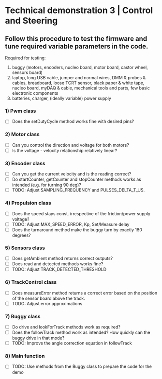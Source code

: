 # Technical demonstration 3 | Control and Steering

## Follow this procedure to test the firmware and tune required variable parameters in the code.

Required for testing:
1) buggy (motors, encoders, nucleo board, motor board, castor wheel, sensors board)
2) laptop, long USB cable, jumper and normal wires, DMM & probes & cables, breadboard, loose TCRT sensor, black paper & white tape, nucleo board, myDAQ & cable, mechanical tools and parts, few basic electronic components
3) batteries, charger, (ideally variable) power supply

### 1) Pwm class
- [ ] Does the setDutyCycle method works fine with desired pins?

### 2) Motor class
- [ ] Can you control the direction and voltage for both motors?
- [ ] Is the voltage - velocity relationship relatively linear?

### 3) Encoder class
- [ ] Can you get the current velocity and is the reading correct?
- [ ] Do startCounter, getCounter and stopCounter methods works as intended (e.g. for turning 90 deg)?
- [ ] TODO: Adjust SAMPLING_FREQUENCY and PULSES_DELTA_T_US.

### 4) Propulsion class
- [ ] Does the speed stays const. irrespective of the friction/power supply voltage?
- [ ] TODO: Adjust MAX_SPEED_ERROR, Kp, Set/Measure delay
- [ ] Does the turnaround method make the buggy turn by exactly 180 degrees?

### 5) Sensors class
- [ ] Does getAmbient method returns correct outputs?
- [ ] Does read and detected methods works fine?
- [ ] TODO: Adjust TRACK_DETECTED_THRESHOLD

### 6) TrackControl class
- [ ] Does measureError method returns a correct error based on the position of the sensor board above the track.
- [ ] TODO: Adjust error approximations

### 7) Buggy class
- [ ] Do drive and lookForTrack methods work as required?
- [ ] Does the followTrack method work as intended? How quickly can the buggy drive in that mode?
- [ ] TODO: Improve the angle correction equation in followTrack

### 8) Main function
- [ ] TODO: Use methods from the Buggy class to prepare the code for the demo
